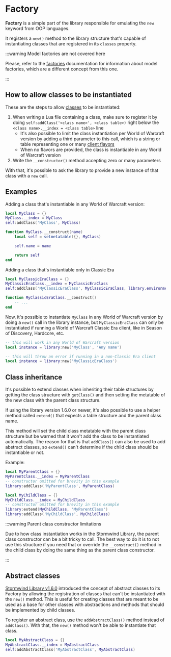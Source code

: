 # Factory

**Factory** is a simple part of the library responsible for emulating the `new` 
keyword from OOP languages.

It registers a `new()` method to the library structure that's capable of 
instantiating classes that are registered in its `classes` property.

:::warning Model factories are not covered here

Please, refer to the [factories](/docs/category/factories) documentation for information about model factories, which are a different concept from this one.

:::

## How to allow classes to be instantiated

These are the steps to allow [classes](classes) to be instantiated:

1. When writing a Lua file containing a class, make sure to register it by doing
`self:addClass('<class name>', <class table>)` right below the `<class name>.__index = <class table>`
line
   * It's also possible to limit the class instantiation per World of Warcraft
     version by adding a third parameter to this call, which is a string or 
     table representing one or many [client flavors](environment)
   * When no flavors are provided, the class is instantiable in any World of 
     Warcraft version
1. Write the `__constructor()` method accepting zero or many parameters

With that, it's possible to ask the library to provide a new instance of that 
class with a `new` call.

## Examples

Adding a class that's instantiable in any World of Warcraft version:

```lua
local MyClass = {}
MyClass.__index = MyClass
self:addClass('MyClass', MyClass)

function MyClass.__construct(name)
    local self = setmetatable({}, MyClass)

    self.name = name

    return self
end
```

Adding a class that's instantiable only in Classic Era

```lua
local MyClassicEraClass = {}
MyClassicEraClass.__index = MyClassicEraClass
self:addClass('MyClassicEraClass', MyClassicEraClass, library.environment.constants.CLIENT_CLASSIC_ERA)

function MyClassicEraClass.__construct()
    -- ...
end
```

Now, it's possible to instantiate `MyClass` in any World of Warcraft version 
by doing a `new()` call in the library instance, but `MyClassicEraClass` can
only be instantiated if running a World of Warcraft Classic Era client, like 
in Season of Discovery, Hardcore, etc.

```lua
-- this will work in any World of Warcraft version
local instance = library:new('MyClass', 'Any name')

-- this will throw an error if running in a non-Classic Era client
local instance = library:new('MyClassicEraClass')
```

## Class inheritance

It's possible to extend classes when inheriting their table structures by 
getting the class structure with `getClass()` and then setting the metatable of 
the new class with the parent class structure.

If using the library version 1.6.0 or newer, it's also possible to use a helper
method called `extend()` that expects a table structure and the parent class 
name.

This method will set the child class metatable with the parent class structure
but be warned that it won't add the class to be instantiated automatically. The 
reason for that is that `addClass()` can also be used to add abstract classes,
so `extend()` can't determine if the child class should be instantiable or not.

Example:

```lua
local MyParentClass = {}
MyParentClass.__index = MyParentClass
-- constructor omitted for brevity in this example
library:addClass('MyParentClass', MyParentClass)

local MyChildClass = {}
MyChildClass.__index = MyChildClass
-- constructor omitted for brevity in this example
library:extend(MyChildClass, 'MyParentClass')
library:addClass('MyChildClass', MyChildClass)
```

:::warning Parent class constructor limitations

Due to how class instantiation works in the Stormwind Library, the parent 
class constructor can be a bit tricky to call. The best way to do it is to
not use this structure if you need that or override the `__construct()` method
in the child class by doing the same thing as the parent class constructor.

:::

## Abstract classes

[Stormwind Library v1.6.0](../../changelog) introduced the concept of abstract 
classes to its Factory by allowing the registration of classes that can't be 
instantiated with the `new()` method. This is useful for creating classes that 
are meant to be used as a base for other classes with abstractions and methods 
that should be implemented by child classes.

To register an abstract class, use the `addAbstractClass()` method instead of
`addClass()`. With that, the `new()` method won't be able to instantiate that
class.

```lua
local MyAbstractClass = {}
MyAbstractClass.__index = MyAbstractClass
self:addAbstractClass('MyAbstractClass', MyAbstractClass)
```
